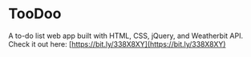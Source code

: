 # TooDoo
A to-do list web app built with HTML, CSS, jQuery, and Weatherbit API.
Check it out here: [https://bit.ly/338X8XY](https://bit.ly/338X8XY)
